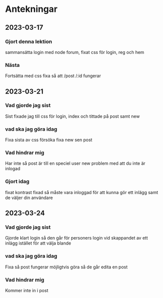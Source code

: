 # Antekningar

## 2023-03-17

### Gjort denna lektion 
sammansätta login med node forum, fixat css för login, reg och hem 

### Nästa
Fortsätta med css fixa så att /post /:id fungerar

## 2023-03-21

### Vad gjorde jag sist 

Sist fixade jag till css för login, index och tittade på post samt new

### vad ska jag göra idag 

Fixa sista av css försöka fixa new sen post

### Vad hindrar mig

Har inte så post är till en speciel user new problem med att du inte är inlogad

### Gjort idag

fixat kontrast fixad så måste vara inloggad för att kunna gör ett inlägg samt de väljer din användare

## 2023-03-24

### Vad gjorde jag sist 

Gjorde klart login så den går för personers login vid skappandet av ett inlägg istället för att välja blande 

### vad ska jag göra idag 

Fixa så post fungerar möjligtvis göra så de går edita en post

### Vad hindrar mig

Kommer inte in i post 

